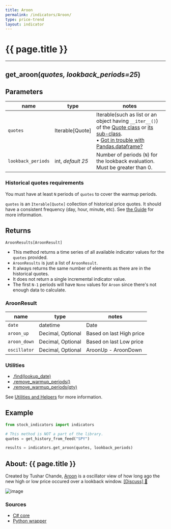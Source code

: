 ```yaml
---
title: Aroon
permalink: /indicators/Aroon/
type: price-trend
layout: indicator
---
```


# {{ page.title }}
<hr>

## **get_aroon**(*quotes, lookback_periods=25*)

## Parameters

| name | type | notes
| -- | -- | --
| `quotes` | Iterable[Quote] | Iterable(such as list or an object having `__iter__()`) of the [Quote class]({{site.baseurl}}/guide/#historical-quotes) or [its sub-class]({{site.baseurl}}/guide/#using-custom-quote-classes). <br><span class='qna-dataframe'> • [Got in trouble with Pandas.dataframe?]({{site.baseurl}}/guide/#using-pandasdataframe) </span>
| `lookback_periods` | int, *default 25* | Number of periods (`N`) for the lookback evaluation.  Must be greater than 0.

<!-- 
## Usage
```python
from stock_indicators import indicators

results = indicators.get_aroon(quotes, lookback_periods)
``` -->


### Historical quotes requirements

You must have at least `N` periods of `quotes` to cover the warmup periods.

`quotes` is an `Iterable[Quote]` collection of historical price quotes.  It should have a consistent frequency (day, hour, minute, etc).  See [the Guide]({{site.baseurl}}/guide/#historical-quotes) for more information.

## Returns

```python
AroonResults[AroonResult]
```

- This method returns a time series of all available indicator values for the `quotes` provided.
- `AroonResults` is just a list of `AroonResult`.
- It always returns the same number of elements as there are in the historical quotes.
- It does not return a single incremental indicator value.
- The first `N-1` periods will have `None` values for `Aroon` since there's not enough data to calculate.

### AroonResult

| name | type | notes
| -- |-- |--
| `date` | datetime | Date
| `aroon_up` | Decimal, Optional | Based on last High price
| `aroon_down` | Decimal, Optional | Based on last Low price
| `oscillator` | Decimal, Optional | AroonUp - AroonDown

### Utilities

- [.find(lookup_date)]({{site.baseurl}}/utilities#find-indicator-result-by-date)
- [.remove_warmup_periods()]({{site.baseurl}}/utilities#remove-warmup-periods)
- [.remove_warmup_periods(qty)]({{site.baseurl}}/utilities#remove-warmup-periods)

See [Utilities and Helpers]({{site.baseurl}}/utilities#utilities-for-indicator-results) for more information.

## Example

```python
from stock_indicators import indicators

# This method is NOT a part of the library.
quotes = get_history_from_feed("SPY")

results = indicators.get_aroon(quotes, lookback_periods)
```

## About: {{ page.title }}

Created by Tushar Chande, [Aroon](https://school.stockcharts.com/doku.php?id=technical_indicators:aroon) is a oscillator view of how long ago the new high or low price occured over a lookback window.
[[Discuss] :speech_balloon:]({{site.github.base_repository_url}}/discussions/266 "Community discussion about this indicator")

![image]({{site.charturl}}/Aroon.png)

### Sources

- [C# core]({{site.base_sourceurl}}/a-d/Aroon/Aroon.cs)
- [Python wrapper]({{site.sourceurl}}/aroon.py)
